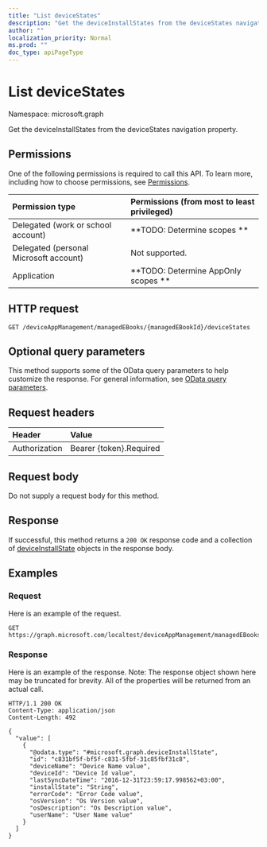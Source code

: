 ```yaml
---
title: "List deviceStates"
description: "Get the deviceInstallStates from the deviceStates navigation property."
author: ""
localization_priority: Normal
ms.prod: ""
doc_type: apiPageType
---
```


# List deviceStates

Namespace: microsoft.graph

Get the deviceInstallStates from the deviceStates navigation property.

## Permissions
One of the following permissions is required to call this API. To learn more, including how to choose permissions, see [Permissions](/concepts/permissions-reference.md).

|Permission type|Permissions (from most to least privileged)|
|:---|:---|
|Delegated (work or school account)|**TODO: Determine scopes **|
|Delegated (personal Microsoft account)|Not supported.|
|Application|**TODO: Determine AppOnly scopes **|

## HTTP request
<!-- {
  "blockType": "ignored"
}
-->
``` http
GET /deviceAppManagement/managedEBooks/{managedEBookId}/deviceStates
```

## Optional query parameters
This method supports some of the OData query parameters to help customize the response. For general information, see [OData query parameters](/graph/query-parameters).

## Request headers
|Header|Value|
|:---|:---|
|Authorization|Bearer {token}.Required|

## Request body
Do not supply a request body for this method.

## Response
If successful, this method returns a `200 OK` response code and a collection of [deviceInstallState](../resources/deviceinstallstate.md) objects in the response body.

## Examples

### Request
Here is an example of the request.
<!-- {
  "blockType": "request",
  "name": "get_deviceinstallstate"
}
-->
``` http
GET https://graph.microsoft.com/localtest/deviceAppManagement/managedEBooks/{managedEBookId}/deviceStates
```

### Response
Here is an example of the response. Note: The response object shown here may be truncated for brevity. All of the properties will be returned from an actual call.
<!-- {
  "blockType": "response",
  "truncated": true,
  "@odata.type": "collection(microsoft.graph.deviceinstallstate)"
}
-->
``` http
HTTP/1.1 200 OK
Content-Type: application/json
Content-Length: 492

{
  "value": [
    {
      "@odata.type": "#microsoft.graph.deviceInstallState",
      "id": "c831bf5f-bf5f-c831-5fbf-31c85fbf31c8",
      "deviceName": "Device Name value",
      "deviceId": "Device Id value",
      "lastSyncDateTime": "2016-12-31T23:59:17.998562+03:00",
      "installState": "String",
      "errorCode": "Error Code value",
      "osVersion": "Os Version value",
      "osDescription": "Os Description value",
      "userName": "User Name value"
    }
  ]
}
```

